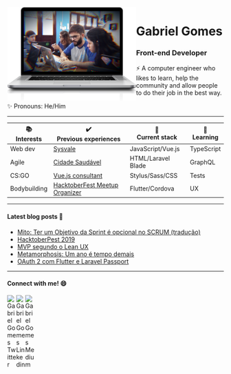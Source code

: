 
<img align="left" width="300" src="https://github.com/Gabrielr2508/Gabrielr2508/blob/master/lp.png?raw=true">

# Gabriel Gomes

### Front-end Developer

:zap: A computer engineer who likes to learn, help the community and allow people to do their job in the best way.

:sparkles: Pronouns: He/Him
<br>

----

| :books: <br> Interests | :heavy_check_mark: <br> Previous experiences   | :hammer: <br> Current stack | :rocket: <br> Learning |
| ---------------------- | ---------------------------------------------- | --------------------------- | ---------------------- |
| Web dev                | [Sysvale](https://sysvale.com/)                | JavaScript/Vue.js           | TypeScript             |
| Agile                  | [Cidade Saudável](https://cidadesaudavel.com/) | HTML/Laravel Blade          | GraphQL                |
| CS:GO                  | [Vue.js consultant](https://medium.com/@gabrielrafael2508/sobre-meu-primeiro-trabalho-como-consultor-8f553e3054f4) | Stylus/Sass/CSS | Tests |
| Bodybuilding           | [HacktoberFest Meetup Organizer](https://medium.com/sysvale/hacktoberpest-2019-8761a969c85e) |  Flutter/Cordova   | UX |

----

#### Latest blog posts :newspaper:
<!-- BLOG-POST-LIST:START -->
- [Mito: Ter um Objetivo da Sprint é opcional no SCRUM (tradução)](https://medium.com/@gabrielrafael2508/mito-ter-um-objetivo-da-sprint-%C3%A9-opcional-no-scrum-tradu%C3%A7%C3%A3o-891ffffb3b94?source=rss-1da896a6630d------2)
- [HacktoberPest 2019  ](https://medium.com/sysvale/hacktoberpest-2019-8761a969c85e?source=rss-1da896a6630d------2)
- [MVP segundo o Lean UX](https://medium.com/sysvale/mvp-segundo-o-lean-ux-584958f7c48?source=rss-1da896a6630d------2)
- [Metamorphosis: Um ano é tempo demais](https://medium.com/@gabrielrafael2508/metamorphosis-um-ano-%C3%A9-tempo-demais-b9f4da0b3524?source=rss-1da896a6630d------2)
- [OAuth 2 com Flutter e Laravel Passport](https://medium.com/sysvale/oauth-2-com-flutter-e-laravel-passport-a040c910631e?source=rss-1da896a6630d------2)
<!-- BLOG-POST-LIST:END -->

----

#### Connect with me! :smile:

<a href="https://twitter.com/gabrielr2508">
  <img align="left" alt="Gabriel Gomes Twitter" width="21px" src="https://firebasestorage.googleapis.com/v0/b/github--images.appspot.com/o/Github%20images%2Ftwitter.svg?alt=media&token=0e4ffc45-d873-47ee-b08c-9b98b4fe66cf" />
</a>
<a href="https://www.linkedin.com/in/gabrielrgomes/">
  <img align="left" alt="Gabriel Gomes Linkedin" width="21px" src="https://firebasestorage.googleapis.com/v0/b/github--images.appspot.com/o/Github%20images%2Flinkedin.svg?alt=media&token=0e662ab8-db11-475a-9c43-18d89bcdfde0" />
</a>

<a href="https://medium.com/@gabrielrafael2508">
  <img align="left" alt="Gabriel Gomes Medium" width="21px" src="https://cdn-images-1.medium.com/fit/c/152/152/1*8I-HPL0bfoIzGied-dzOvA.png" />
</a>
